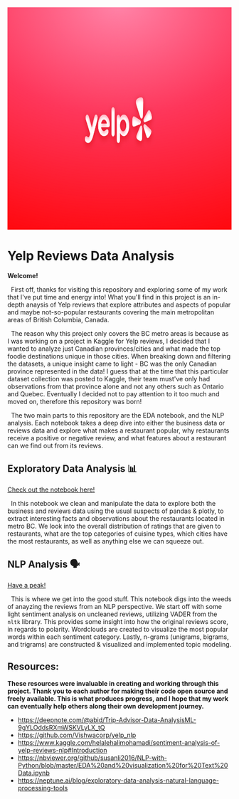 <img src="./images/yelp-banner.png" width="1200" height="500" class="center"> 

# Yelp Reviews Data Analysis

**Welcome!**

  First off, thanks for visiting this repository and exploring some of my work that I've put time and energy into! What you'll find in this project is an in-depth anaysis of Yelp reviews that explore attributes and aspects of popular and maybe not-so-popular restaurants covering the main metropolitan areas of British Columbia, Canada.
   
  The reason why this project only covers the BC metro areas is because as I was working on a project in Kaggle for Yelp reviews, I decided that I wanted to analyze just Canadian provinces/cities and what made the top foodie destinations unique in those cities. When breaking down and filtering the datasets, a unique insight came to light - BC was the only Canadian province represented in the data! I guess that at the time that this particular dataset collection was posted to Kaggle, their team must've only had observations from that province alone and not any others such as Ontario and Quebec. Eventually I decided not to pay attention to it too much and moved on, therefore this repository was born!
   
  The two main parts to this repository are the EDA notebook, and the NLP analysis. Each notebook takes a deep dive into either the business data or reviews data and explore what makes a restaurant popular, why restaurants receive a positive or negative review, and what features about a restaurant can we find out from its reviews.
   

## Exploratory Data Analysis 📊

[Check out the notebook here!](https://nbviewer.org/github/js3lliott/yelp-reviews-data/blob/main/nbs/eda_pt1.ipynb)

  In this notebook we clean and manipulate the data to explore both the business and reviews data using the usual suspects of pandas & plotly, to extract interesting facts and observations about the restaurants located in metro BC. We look into the overall distribution of ratings that are given to restaurants, what are the top categories of cuisine types, which cities have the most restaurants, as well as anything else we can squeeze out.


## NLP Analysis 🗣

[Have a peak!](https://nbviewer.org/github/js3lliott/yelp-reviews-data/blob/main/nbs/Yelp_Review_NLP_Analysis.ipynb)

  This is where we get into the good stuff. This notebook digs into the weeds of anayzing the reviews from an NLP perspective. We start off with some light sentiment analysis on uncleaned reviews, utilizing VADER from the `nltk` library. This provides some insight into how the original reviews score, in regards to polarity. Wordclouds are created to visualize the most popular words within each sentiment category. Lastly, n-grams (unigrams, bigrams, and trigrams) are constructed & visualized and implemented topic modeling.
  

## Resources:
**These resources were invaluable in creating and working through this project. Thank you to each author for making their code open source and freely available. This is what produces progress, and I hope that my work can eventually help others along their own development journey.**
- https://deepnote.com/@abid/Trip-Advisor-Data-AnalysisML-9gYLOddsRXmWSKVLyLX_tQ
- https://github.com/Vishwacorp/yelp_nlp
- https://www.kaggle.com/helalehalimohamadi/sentiment-analysis-of-yelp-reviews-nlp#Introduction
- https://nbviewer.org/github/susanli2016/NLP-with-Python/blob/master/EDA%20and%20visualization%20for%20Text%20Data.ipynb
- https://neptune.ai/blog/exploratory-data-analysis-natural-language-processing-tools